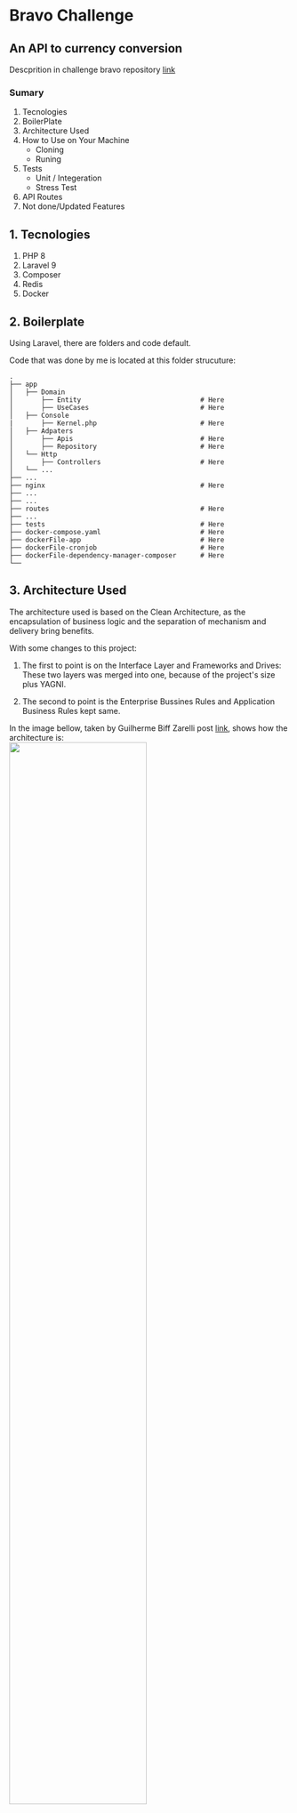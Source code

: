 # Bravo Challenge
## An API to currency conversion

Descprition in challenge bravo repository [link](https://github.com/hurbcom/challenge-bravo)

### Sumary

1. Tecnologies
2. BoilerPlate
3. Architecture Used
4. How to Use on Your Machine
    - Cloning
    - Runing
5. Tests
    - Unit / Integeration
    - Stress Test
6. API Routes
7. Not done/Updated Features

## **1. Tecnologies**
1. PHP 8
2. Laravel 9
3. Composer
4. Redis
5. Docker

## **2. Boilerplate**

Using Laravel, there are folders and code default.

Code that was done by me is located at this folder strucuture:

```
.
├── app                    
│   ├── Domain              
│       ├── Entity                              # Here
│       ├── UseCases                            # Here
│   ├── Console
|       ├── Kernel.php                          # Here
│   ├── Adpaters            
│       ├── Apis                                # Here
│       ├── Repository                          # Here
│   └── Http                
│       ├── Controllers                         # Here
│   └── ... 
├── ...
├── nginx                                       # Here
├── ...               
├── ...
├── routes                                      # Here
├── ...
├── tests                                       # Here
├── docker-compose.yaml                         # Here
├── dockerFile-app                              # Here
├── dockerFile-cronjob                          # Here
├── dockerFile-dependency-manager-composer      # Here
└──
```

## **3. Architecture Used**
The architecture used is based on the Clean Architecture, as the encapsulation of business logic and the separation of mechanism and delivery bring benefits.

With some changes to this project:

1. The first to point is on the Interface Layer and Frameworks and Drives:
These two layers was merged into one, because of the project's size plus YAGNI.

2. The second to point is the Enterprise Bussines Rules and Application Business Rules kept same.

In the image bellow, taken by Guilherme Biff Zarelli post [link](https://medium.com/luizalabs/descomplicando-a-clean-architecture-cf4dfc4a1ac6), shows how the architecture is:
<br>
<img src="https://miro.medium.com/max/720/0*J8pxLe88qYFN7wUf.png" width="70%">

And in the folder structure, using laravel default, has been added some more to attendant the architecture:
```
.
├── app                     # Already exists as default
│   ├── Domain              # Created to encapsulate challenge rules
│       ├── Entity          # Entity representations
│       ├── UseCases        # use cases representation
│   ├── Console             # Already exists as default and where crontab script is defined.
│   ├── Adpaters            # implementation repositories from domain and consume API
│       ├── Apis
│       ├── Repository
│   └── Http                # Already exists as default
│       ├── Controllers     # Where the connection to REST be consumed plus use cases be implemented
│   └── ...                
├── ...
├── routes                  # Already exists as default to open API end ├── ...
├── tests                  # Already exists as default to implement automated tests
└── ...
```

## **4. How to Use on Your Machine**

#### Cloning
- Install Docker locally [Docker site](https://docs.docker.com/desktop/).
- Clone this repository.

#### Runing
```
Notice: It's not needed to run command to install dependencies because there is a configuration to do it automatially.
```

- Run command `docker compose up` in root folder (where docker-compose.yaml file is).
- Use your local IP (ex: localhost) and the routes describred in the API Routes Implementation.

## **5. Tests**
- Unit / Integration

    Unit tests were implemented to ensure assertiveness in the smallest amount of code and expected behavior.

    Integration tests were implemented to ensure the database joins the code in general.

    Down bellow a picture showing the results:

    <br>
    <img src="output_automated_tets.png" width="70%">
- Stress Test
    Not done.

## **6. API Routes**

### Currencies

- POST /currency/create

    Create Currency

    **Body Params Explation**

    - indentificationName = string | size = 3 
    - isFictional = boolean
    - baseCurrencyForFictionalType = string | size = 3
    -  valueBasedOnRealCurrency = float

    **Exemple body**

    ```
    {
        "indentificationName": "FKE",
        "isFictional": true,
        "baseCurrencyForFictionalType": "BRL",
        "valueBasedOnRealCurrency": 0.50
    }
    ```

    **Responses**

    In Success
    ```
    {
        data: {
            status: "success",
            message: "Insertion with success"
        }
    }
    ```

    In Error

    `Notice: In Error responses, the message param can be error with database integrations, etc.`
    ```
    {
        data: {
            status: "error",
            message: "currency already exists"
        }
    }
    ```

- GET /currency/show

    Show Currencies

    **Body Params Explation**

    No Body params is needed.

    **Exemple body**

    No body exemple is needed.

    **Responses**

    In Success
    ```
    {
        data: {
            status: "success",
            message: [
                "FKE",
                "ABD",
                "TEF"
            ]
        }
    }
    ```

    In Error

    `Notice: In Error responses, the message param can be error with database integrations, etc. But status param will be always "error".`
    ```
    {
        data: {
            status: "error",
            message: "a error has occured while list the currencies"
        }
    }
    ```
- GET /currency/conversion

    Convert a currency

    **Body Params Explation**

    - currencyFrom = string | size = 3 
    - currencyTo = string | size = 3 
    - amount = float

    **Exemple body**

    ```
    {
        "currencyFrom": "BRL",
	    "currencyTo": "EUR",
	    "amount": 100.00
    }
    ```

     **Responses**

    In Success
    ```
    {
        "data": {
            "status": "success",
            "message": "conversion made with success",
            "valueConverted": 506.7704407836381
        }
    }
    ```

    In Error

    `Notice: In Error responses, the errorMessage param can be error with database integrations, etc.`
    ```
    {
        data: {
            status: "error",
            errorMessage: "invalid amount value"
        }
    }
    ```

- DELETE /currency/delete/{indenttificationName}

    Delete currency

    **Body Params Explation**

    No Body params is needed.

    **Query params**

    - indenttificationName = string | size = 3

    **Exemple body**

    No body exemple is needed.

    **Responses**

    In Success
    ```
    {
        "data": {
            "status": "success",
            "errorMessage": "currency deleted with success"
        }
    }
    ```

    In Error

    `Notice: In Error responses, the errorMessage param can be error with database integrations, etc.`

    ```
    {
        data: {
            status: "error",
            errorMessage: "not possible to delete given value"
        }
    }
    ```

## **7. Not done/Updated Features**
Some features are not implemented, listed bellow:

- Stress test was not done

- Update fictional rate is not implement, so the first input of user will not be changed with api updater.

Some features need to be updated, listed bellow:

- The automated tests (feature) is not using an tecnology to refresh database, so error in insert and delete currency happens
because of data stored or no in database.

